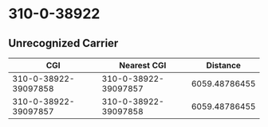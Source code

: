 # 310-0-38922
## Unrecognized Carrier


| CGI | Nearest CGI | Distance |
|-----|-------------|----------|
| 310-0-38922-39097858 | 310-0-38922-39097857 | 6059.48786455 |
| 310-0-38922-39097857 | 310-0-38922-39097858 | 6059.48786455 |
